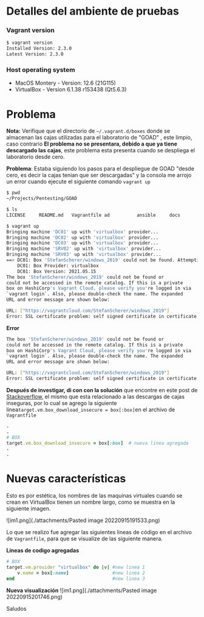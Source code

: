 
# Detalles del ambiente de pruebas
### Vagrant version

```bash
$ vagrant version
Installed Version: 2.3.0
Latest Version: 2.3.0
```

### Host operating system

-   MacOS Montery - Version: 12.6 (21G115)
-   VirtualBox - Version 6.1.38 r153438 (Qt5.6.3)


# Problema
**Nota:** Verifique que el directorio de  `~/.vagrant.d/boxes` donde se almacenan las cajas utilizadas para el laboratorio de "GOAD" , este limpio, caso contrario **El problema no se presentara, debido a que ya tiene descargado las cajas**, este problema esta presenta cuando se despliega el laboratorio desde cero.


**Problema**: Estaba siguiendo  los pasos para el despliegue de GOAD "desde cero, es decir la cajas tenian que ser descargadas" y  la consola me arrojo un error cuando ejecute el siguiente comando `vagrant up`


```bash
$ pwd
~/Projects/Pentesting/GOAD

$ ls
LICENSE     README.md   Vagrantfile ad          ansible     docs        vagrant

$ vagrant up
Bringing machine 'DC01' up with 'virtualbox' provider...
Bringing machine 'DC02' up with 'virtualbox' provider...
Bringing machine 'DC03' up with 'virtualbox' provider...
Bringing machine 'SRV02' up with 'virtualbox' provider...
Bringing machine 'SRV03' up with 'virtualbox' provider...
==> DC01: Box 'StefanScherer/windows_2019' could not be found. Attempting to find and install...
    DC01: Box Provider: virtualbox
    DC01: Box Version: 2021.05.15
The box 'StefanScherer/windows_2019' could not be found or
could not be accessed in the remote catalog. If this is a private
box on HashiCorp's Vagrant Cloud, please verify you're logged in via
`vagrant login`. Also, please double-check the name. The expanded
URL and error message are shown below:

URL: ["https://vagrantcloud.com/StefanScherer/windows_2019"]
Error: SSL certificate problem: self signed certificate in certificate chain
```

**Error**

```bash
The box 'StefanScherer/windows_2019' could not be found or
could not be accessed in the remote catalog. If this is a private
box on HashiCorp's Vagrant Cloud, please verify you're logged in via
`vagrant login`. Also, please double-check the name. The expanded
URL and error message are shown below:

URL: ["https://vagrantcloud.com/StefanScherer/windows_2019"]
Error: SSL certificate problem: self signed certificate in certificate chain
```

**Después de investigar, di con con la solución** que encontre en este post de [Stackoverflow](https://stackoverflow.com/questions/42718527/vagrant-up-command-throwing-ssl-error),  el mismo que esta relacionado a las descargas de cajas inseguras,  por lo cual se agrego la siguiente linea`target.vm.box_download_insecure = box[:box]`en el archivo de `Vagrantfile`

```ruby
.
.
# BOX
target.vm.box_download_insecure = box[:box]  # nueva linea agregada
.
.
```

# Nuevas características 
Esto es por estética, los nombres de las maquinas virtuales cuando se crean en VirtualBox tienen un nombre largo, como se muestra en la siguiente imagen.


![im1.png](./attachments/Pasted image 20220915191533.png)

Lo que se realizo fue agregar las siguientes lineas de código en el archivo de `Vagrantfile`, para que se visualize de las siguiente manera. 

**Lineas de codigo agregadas**
```ruby
# BOX
target.vm.provider "virtualbox" do |v| #new linea 1
	v.name = box[:name]                #new linea 2
end                                    #new linea 3
```

**Nueva visualización**
![im1.png](./attachments/Pasted image 20220915201746.png)

Saludos
